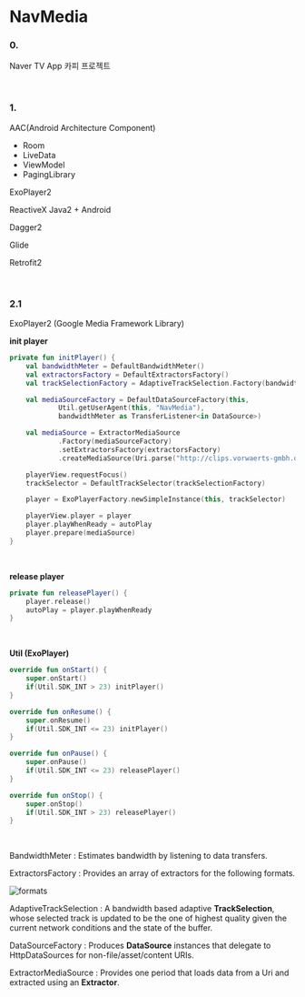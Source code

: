 # NavMedia
### 0.
Naver TV App 카피 프로젝트

<br>

### 1.

AAC(Android Architecture Component)

- Room
- LiveData
- ViewModel
- PagingLibrary

ExoPlayer2 

ReactiveX Java2 + Android

Dagger2

Glide

Retrofit2

<br>

### 2.1

ExoPlayer2 (Google Media Framework Library)

**init player**

```kotlin
private fun initPlayer() {
    val bandwidthMeter = DefaultBandwidthMeter()
    val extractorsFactory = DefaultExtractorsFactory()
    val trackSelectionFactory = AdaptiveTrackSelection.Factory(bandwidthMeter)

    val mediaSourceFactory = DefaultDataSourceFactory(this,
            Util.getUserAgent(this, "NavMedia"),
            bandwidthMeter as TransferListener<in DataSource>)

    val mediaSource = ExtractorMediaSource
            .Factory(mediaSourceFactory)
            .setExtractorsFactory(extractorsFactory)
            .createMediaSource(Uri.parse("http://clips.vorwaerts-gmbh.de/big_buck_bunny.mp4"))

    playerView.requestFocus()
    trackSelector = DefaultTrackSelector(trackSelectionFactory)

    player = ExoPlayerFactory.newSimpleInstance(this, trackSelector)

    playerView.player = player
    player.playWhenReady = autoPlay
    player.prepare(mediaSource)
}
```

<br>

**release player**

```kotlin
private fun releasePlayer() {
    player.release()
    autoPlay = player.playWhenReady
}
```

<br>

**Util (ExoPlayer)**

```kotlin
override fun onStart() {
    super.onStart()
    if(Util.SDK_INT > 23) initPlayer()
}

override fun onResume() {
    super.onResume()
    if(Util.SDK_INT <= 23) initPlayer()
}

override fun onPause() {
    super.onPause()
    if(Util.SDK_INT <= 23) releasePlayer()
}

override fun onStop() {
    super.onStop()
    if(Util.SDK_INT > 23) releasePlayer()
}
```

<br>

BandwidthMeter : Estimates bandwidth by listening to data transfers.

ExtractorsFactory : Provides an array of extractors for the following formats.

![formats](https://github.com/JUWON-KEVIN-LEE/images/formats.png)

AdaptiveTrackSelection : A bandwidth based adaptive **TrackSelection**, whose selected track is updated to be the one of highest quality given the current network conditions and the state of the buffer.

DataSourceFactory : Produces **DataSource** instances that delegate to HttpDataSources for non-file/asset/content URIs.

ExtractorMediaSource : Provides one period that loads data from a Uri and extracted using an **Extractor**.

